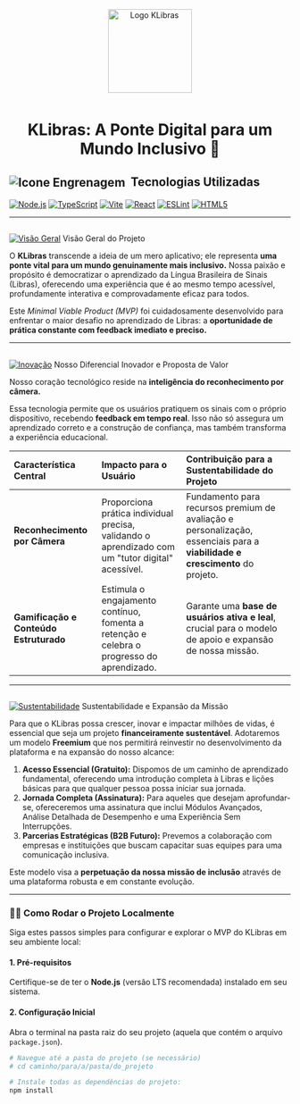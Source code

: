 <div align="center">
    <img alt="Logo KLibras" width="150px" src="./public/logo.svg" style="margin-bottom: 10px;">
    <h1>KLibras: A Ponte Digital para um Mundo Inclusivo 💛</h1>
</div>

## <img src="https://img.icons8.com/material-outlined/30/000000/settings--v1.png" alt="Icone Engrenagem" style="vertical-align: middle; margin-right: 5px;"/> Tecnologias Utilizadas

[![Node.js](https://img.shields.io/badge/Node.js-339933?style=for-the-badge&logo=nodedotjs&logoColor=white)](https://nodejs.org/en/)
[![TypeScript](https://img.shields.io/badge/TypeScript-3178C6?style=for-the-badge&logo=typescript&logoColor=white)](https://www.typescriptlang.org/)
[![Vite](https://img.shields.io/badge/Vite-646CFF?style=for-the-badge&logo=vite&logoColor=white)](https://vitejs.dev/)
[![React](https://img.shields.io/badge/React-61DAFB?style=for-the-badge&logo=react&logoColor=white)](https://reactjs.org/)
[![ESLint](https://img.shields.io/badge/ESLint-4B32C3?style=for-the-badge&logo=eslint&logoColor=white)](https://eslint.org/)
[![HTML5](https://img.shields.io/badge/HTML5-E34F26?style=for-the-badge&logo=html5&logoColor=white)](https://developer.mozilla.org/pt-BR/docs/Web/HTML)

---

## 
[![Visão Geral](https://img.shields.io/badge/Visão%20Geral-Projeto-blue?style=for-the-badge)](#visão-geral-do-projeto) Visão Geral do Projeto

O **KLibras** transcende a ideia de um mero aplicativo; ele representa **uma ponte vital para um mundo genuinamente mais inclusivo.** Nossa paixão e propósito é democratizar o aprendizado da Língua Brasileira de Sinais (Libras), oferecendo uma experiência que é ao mesmo tempo acessível, profundamente interativa e comprovadamente eficaz para todos.

Este *Minimal Viable Product (MVP)* foi cuidadosamente desenvolvido para enfrentar o maior desafio no aprendizado de Libras: a **oportunidade de prática constante com feedback imediato e preciso.**

---

## 
[![Inovação](https://img.shields.io/badge/Diferencial-Inovação-yellow?style=for-the-badge)](#nosso-diferencial-inovador-e-proposta-de-valor) Nosso Diferencial Inovador e Proposta de Valor

Nosso coração tecnológico reside na **inteligência do reconhecimento por câmera.**

Essa tecnologia permite que os usuários pratiquem os sinais com o próprio dispositivo, recebendo **feedback em tempo real**. Isso não só assegura um aprendizado correto e a construção de confiança, mas também transforma a experiência educacional.

| Característica Central | Impacto para o Usuário | Contribuição para a Sustentabilidade do Projeto |
| :--------------------- | :--------------------- | :--------------------------------------------- |
| **Reconhecimento por Câmera** | Proporciona prática individual precisa, validando o aprendizado com um "tutor digital" acessível. | Fundamento para recursos premium de avaliação e personalização, essenciais para a **viabilidade e crescimento** do projeto. |
| **Gamificação e Conteúdo Estruturado** | Estimula o engajamento contínuo, fomenta a retenção e celebra o progresso do aprendizado. | Garante uma **base de usuários ativa e leal**, crucial para o modelo de apoio e expansão de nossa missão. |

---

## 
[![Sustentabilidade](https://img.shields.io/badge/Modelo-Sustentável-green?style=for-the-badge)](#sustentabilidade-e-expansão-da-missão) Sustentabilidade e Expansão da Missão

Para que o KLibras possa crescer, inovar e impactar milhões de vidas, é essencial que seja um projeto **financeiramente sustentável**. Adotaremos um modelo **Freemium** que nos permitirá reinvestir no desenvolvimento da plataforma e na expansão do nosso alcance:

1.  **Acesso Essencial (Gratuito):** Dispomos de um caminho de aprendizado fundamental, oferecendo uma introdução completa à Libras e lições básicas para que qualquer pessoa possa iniciar sua jornada.
2.  **Jornada Completa (Assinatura):** Para aqueles que desejam aprofundar-se, ofereceremos uma assinatura que inclui Módulos Avançados, Análise Detalhada de Desempenho e uma Experiência Sem Interrupções.
3.  **Parcerias Estratégicas (B2B Futuro):** Prevemos a colaboração com empresas e instituições que buscam capacitar suas equipes para uma comunicação inclusiva.

Este modelo visa a **perpetuação da nossa missão de inclusão** através de uma plataforma robusta e em constante evolução.

---

### 🧑‍💻 Como Rodar o Projeto Localmente

Siga estes passos simples para configurar e explorar o MVP do KLibras em seu ambiente local:

#### 1. Pré-requisitos

Certifique-se de ter o **Node.js** (versão LTS recomendada) instalado em seu sistema.

#### 2. Configuração Inicial

Abra o terminal na pasta raiz do seu projeto (aquela que contém o arquivo `package.json`).

```bash
# Navegue até a pasta do projeto (se necessário)
# cd caminho/para/a/pasta/do_projeto

# Instale todas as dependências do projeto:
npm install
